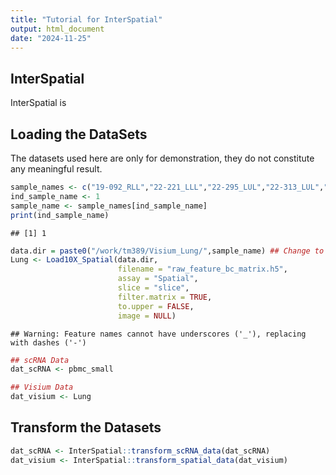 ```yaml
---
title: "Tutorial for InterSpatial"
output: html_document
date: "2024-11-25"
---
```




## InterSpatial

InterSpatial is 



## Loading the DataSets

The datasets used here are only for demonstration, they do not constitute any meaningful result.


```r
sample_names <- c("19-092_RLL","22-221_LLL","22-295_LUL","22-313_LUL","22-401_LUL","22-221_RLL")
ind_sample_name <- 1
sample_name <- sample_names[ind_sample_name]
print(ind_sample_name)
```

```
## [1] 1
```

```r
data.dir = paste0("/work/tm389/Visium_Lung/",sample_name) ## Change to Your Location
Lung <- Load10X_Spatial(data.dir,
                        filename = "raw_feature_bc_matrix.h5",
                        assay = "Spatial",
                        slice = "slice",
                        filter.matrix = TRUE,
                        to.upper = FALSE,
                        image = NULL)
```

```
## Warning: Feature names cannot have underscores ('_'), replacing with dashes ('-')
```

```r
## scRNA Data
dat_scRNA <- pbmc_small

## Visium Data
dat_visium <- Lung
```


## Transform the Datasets


```r
dat_scRNA <- InterSpatial::transform_scRNA_data(dat_scRNA)
dat_visium <- InterSpatial::transform_spatial_data(dat_visium)
```
